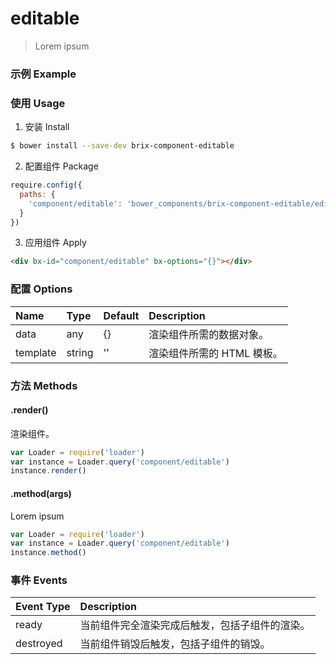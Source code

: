 # editable

> Lorem ipsum

### 示例 Example

<div bx-id="component/editable" bx-options="{}"></div>

### 使用 Usage

1. 安装 Install

  ```sh
  $ bower install --save-dev brix-component-editable
  ```

2. 配置组件 Package

  ```js
  require.config({
    paths: {
      'component/editable': 'bower_components/brix-component-editable/editable'
    }
  })
  ```

3. 应用组件 Apply

  ```html
  <div bx-id="component/editable" bx-options="{}"></div>
  ```

### 配置 Options

Name | Type | Default | Description
:--- | :--- | :------ | :----------
data | any | {} | 渲染组件所需的数据对象。
template | string | '' | 渲染组件所需的 HTML 模板。

### 方法 Methods

#### .render()

渲染组件。

```js
var Loader = require('loader')
var instance = Loader.query('component/editable')
instance.render()
```

#### .method(args)

Lorem ipsum

```js
var Loader = require('loader')
var instance = Loader.query('component/editable')
instance.method()
```

### 事件 Events

Event Type | Description
:--------- | :----------
ready | 当前组件完全渲染完成后触发，包括子组件的渲染。
destroyed | 当前组件销毁后触发，包括子组件的销毁。

